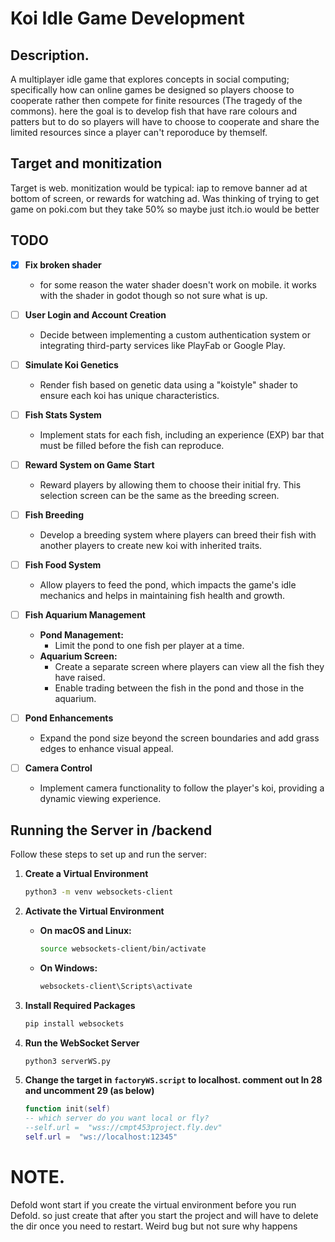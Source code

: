 # Koi Idle Game Development

## Description.
A multiplayer idle game that explores concepts in social computing; specifically how can online games be designed so players choose to cooperate rather then compete for finite resources (The tragedy of the commons). here the goal is to develop fish that have rare colours and patters but to do so players will have to choose to cooperate and share the limited resources since a player can't reporoduce by themself.

## Target and monitization
Target is web. monitization would be typical: iap to remove banner ad at bottom of screen, or rewards for watching ad. Was thinking of trying to get game on poki.com but they take 50% so maybe just itch.io would be better

## TODO

- [x] **Fix broken shader**
  - for some reason the water shader doesn't work on mobile. it works with the shader in godot though so not sure what is up.

- [ ] **User Login and Account Creation**
  - Decide between implementing a custom authentication system or integrating third-party services like PlayFab or Google Play.

- [ ] **Simulate Koi Genetics**
  - Render fish based on genetic data using a "koistyle" shader to ensure each koi has unique characteristics.

- [ ] **Fish Stats System**
  - Implement stats for each fish, including an experience (EXP) bar that must be filled before the fish can reproduce.

- [ ] **Reward System on Game Start**
  - Reward players by allowing them to choose their initial fry. This selection screen can be the same as the breeding screen.

- [ ] **Fish Breeding**
  - Develop a breeding system where players can breed their fish with another players to create new koi with inherited traits.

- [ ] **Fish Food System**
  - Allow players to feed the pond, which impacts the game's idle mechanics and helps in maintaining fish health and growth.

- [ ] **Fish Aquarium Management**
  - **Pond Management:**
    - Limit the pond to one fish per player at a time.
  - **Aquarium Screen:**
    - Create a separate screen where players can view all the fish they have raised.
    - Enable trading between the fish in the pond and those in the aquarium.

- [ ] **Pond Enhancements**
  - Expand the pond size beyond the screen boundaries and add grass edges to enhance visual appeal.

- [ ] **Camera Control**
  - Implement camera functionality to follow the player's koi, providing a dynamic viewing experience.

## Running the Server in /backend

Follow these steps to set up and run the server:

1. **Create a Virtual Environment**

    ```bash
    python3 -m venv websockets-client
    ```

2. **Activate the Virtual Environment**

    - **On macOS and Linux:**
    
        ```bash
        source websockets-client/bin/activate
        ```
    
    - **On Windows:**
    
        ```bash
        websockets-client\Scripts\activate
        ```

3. **Install Required Packages**

    ```bash
    pip install websockets
    ```

4. **Run the WebSocket Server**

    ```bash
    python3 serverWS.py
    ```

5. **Change the target in `factoryWS.script` to localhost. comment out ln 28 and uncomment 29 (as below)**

    ```lua
    function init(self)
	-- which server do you want local or fly?
	--self.url =  "wss://cmpt453project.fly.dev"
	self.url =  "ws://localhost:12345"
    ```

# NOTE. 
Defold wont start if you create the virtual environment before you run Defold. so just create that after you start the project and will have to delete the dir once you need to restart. Weird bug but not sure why happens